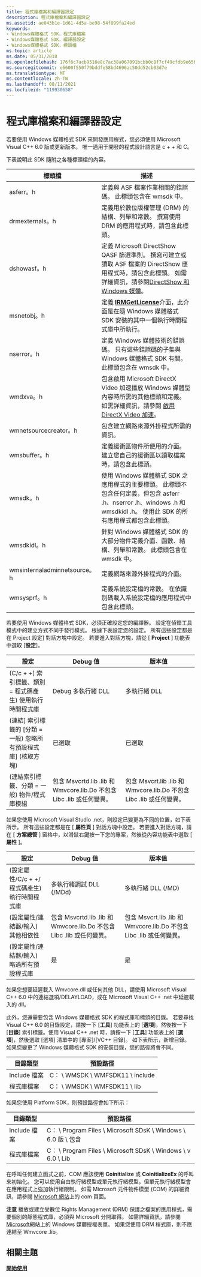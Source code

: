 ```yaml
---
title: 程式庫檔案和編譯器設定
description: 程式庫檔案和編譯器設定
ms.assetid: ae043b1e-1d61-4d5a-be98-54f899fa24ed
keywords:
- Windows媒體格式 SDK，程式庫檔案
- Windows媒體格式 SDK，編譯器設定
- Windows媒體格式 SDK，標頭檔
ms.topic: article
ms.date: 05/31/2018
ms.openlocfilehash: 176f6c7acb9516e8c7ac38a067091bcbb0c8f7cf49cfdb9e65b396768158b233
ms.sourcegitcommit: e6600f550f79bddfe58bd4696ac50dd52cb03d7e
ms.translationtype: MT
ms.contentlocale: zh-TW
ms.lasthandoff: 08/11/2021
ms.locfileid: "119930658"
---
```

# <a name="library-files-and-compiler-settings"></a>程式庫檔案和編譯器設定

若要使用 Windows 媒體格式 SDK 來開發應用程式，您必須使用 Microsoft Visual C++ 6.0 版或更新版本。 唯一適用于開發的程式設計語言是 c + + 和 C。

下表說明此 SDK 隨附之各種標頭檔的內容。



| 標頭檔                 | 描述                                                                                                                                                                                                                                         |
|-----------------------------|-----------------------------------------------------------------------------------------------------------------------------------------------------------------------------------------------------------------------------------------------------|
| asferr。h                    | 定義與 ASF 檔案作業相關的錯誤碼。 此標頭包含在 wmsdk 中。                                                                                                                                                            |
| drmexternals。h              | 定義用於數位版權管理 (DRM) 的結構、列舉和常數。 撰寫使用 DRM 的應用程式時，請包含此標頭。                                                                                            |
| dshowasf。h                  | 定義 Microsoft DirectShow QASF 篩選準則。 撰寫可建立或讀取 ASF 檔案的 DirectShow 應用程式時，請包含此標頭。 如需詳細資訊，請參閱[DirectShow 和 Windows 媒體](directshow-and-windows-media.md)。               |
| msnetobj。h                  | 定義 [**IRMGetLicense**](irmgetlicense.md)介面，此介面是在隨 Windows 媒體格式 SDK 安裝的其中一個執行時間程式庫中所執行。                                                                                     |
| nserror。h                   | 定義 Windows 媒體技術的錯誤碼。 只有這些錯誤碼的子集與 Windows 媒體格式 SDK 有關。 此標頭包含在 wmsdk 中。                                                                            |
| wmdxva。h                    | 包含啟用 Microsoft DirectX Video 加速播放 Windows 媒體型內容時所需的其他標頭和定義。 如需詳細資訊，請參閱 [啟用 DirectX Video 加速](enabling-directx-video-acceleration.md)。 |
| wmnetsourcecreator。h        | 包含建立網路來源外掛程式所需的資訊。                                                                                                                                                                                      |
| wmsbuffer。h                 | 定義緩衝區物件所使用的介面。 建立您自己的緩衝區以讀取檔案時，請包含此標頭。                                                                                                                                 |
| wmsdk。h                     | 使用 Windows 媒體格式 SDK 之應用程式的主要標頭。 此標頭不包含任何定義，但包含 asferr .h、nserror .h、windows .h 和 wmsdkidl .h。 使用此 SDK 的所有應用程式都包含此標頭。                     |
| wmsdkidl。h                  | 針對 Windows 媒體格式 SDK 的大部分物件定義介面、函數、結構、列舉和常數。 此標頭包含在 wmsdk 中。                                                                             |
| wmsinternaladminnetsource。h | 定義網路來源外掛程式的介面。                                                                                                                                                                                                  |
| wmsysprf。h                  | 定義系統設定檔的常數。 在依識別碼載入系統設定檔的應用程式中包含此標頭。                                                                                                                         |



 

若要使用 Windows 媒體格式 SDK，必須正確設定您的編譯器。 設定在偵錯工具模式中的建立方式不同于發行模式。 根據下表設定您的設定。 所有這些設定都是在 Project 設定] 對話方塊中設定。 若要進入對話方塊，請從 [ **Project** ] 功能表中選取 [**設定**]。



| 設定                                                                 | Debug 值                                                                              | 版本值                                                                           |
|-------------------------------------------------------------------------|------------------------------------------------------------------------------------------|-----------------------------------------------------------------------------------------|
|  (C/c + +] 索引標籤、類別 = 程式碼產生) 使用執行時間程式庫            | Debug 多執行緒 DLL                                                                  | 多執行緒 DLL                                                                       |
|  (連結] 索引標籤的 [分類 = 一般) 忽略所有預設程式庫] (核取方塊)  | 已選取                                                                                 | 已選取                                                                                |
|  (連結索引標籤、分類 = 一般) 物件/程式庫模組                   | 包含 Msvcrtd.lib .lib 和 Wmvcore.lib.Do 不包含 Libc .lib 或任何變異。<br/> | 包含 Msvcrt.lib .lib 和 Wmvcore.lib.Do 不包含 Libc .lib 或任何變異。<br/> |



 

如果您使用 Microsoft Visual Studio .net，則設定已變更為不同的位置，如下表所示。 所有這些設定都是在 [ **屬性頁** ] 對話方塊中設定。 若要進入對話方塊，請在 [ **方案總管** ] 窗格中，以滑鼠右鍵按一下您的專案，然後從內容功能表中選取 [ **屬性** ]。



| 設定                                                                  | Debug 值                                                                              | 版本值                                                                           |
|--------------------------------------------------------------------------|------------------------------------------------------------------------------------------|-----------------------------------------------------------------------------------------|
|  (設定屬性/C/c + +/程式碼產生) 執行時間程式庫     | 多執行緒調試 DLL (/MDd)                                                           | 多執行緒 DLL (/MD)                                                                 |
|  (設定屬性/連結器/輸入) 其他相依性      | 包含 Msvcrtd.lib .lib 和 Wmvcore.lib.Do 不包含 Libc .lib 或任何變異。<br/> | 包含 Msvcrt.lib .lib 和 Wmvcore.lib.Do 不包含 Libc .lib 或任何變異。<br/> |
|  (設定屬性/連結器/輸入) 略過所有預設程式庫 | 是                                                                                      | 是                                                                                     |



 

如果您想要延遲載入 Wmvcore.dll 或任何其他 DLL，請使用 Microsoft Visual C++ 6.0 中的連結選項/DELAYLOAD，或在 Microsoft Visual C++ .net 中延遲載入的 dll。

此外，您還需要包含 Windows 媒體格式 SDK 的程式庫和標頭的目錄。 若要尋找 Visual C++ 6.0 的目錄設定，請按一下 [**工具**] 功能表上的 [**選項**]，然後按一下 [**目錄**] 索引標籤。使用 Visual C++ .net 時，請按一下 [**工具**] 功能表上的 [**選項**]，然後選取 [選項] 清單中的 [專案]/[VC++ 目錄]。 如下表所示，新增目錄。 如果您變更了 Windows 媒體格式 SDK 的安裝目錄，您的路徑將會不同。



| 目錄類型 | 預設路徑                 |
|----------------|------------------------------|
| Include 檔案  | C： \\ WMSDK \\ WMFSDK11 \\ include |
| 程式庫檔案  | C： \\ WMSDK \\ WMFSDK11 \\ lib     |



 

如果您使用 Platform SDK，則預設路徑會如下所示：



| 目錄類型 | 預設路徑                                              |
|----------------|-----------------------------------------------------------|
| Include 檔案  | C： \\ Program Files \\ Microsoft SDsK \\ Windows \\ 6.0 版 \\ 包含 |
| 程式庫檔案  | C： \\ Program Files \\ Microsoft SDsK \\ Windows \\ v 6.0 \\ Lib     |



 

在呼叫任何建立函式之前，COM 應該使用 **Coinitialize** 或 **CoinitializeEx** 的呼叫來初始化。 您可以使用自由執行緒模型或單元執行緒模型，但單元執行緒模型會在應用程式上強加執行緒限制。 如需 Microsoft 元件物件模型 (COM) 的詳細資訊，請參閱 [Microsoft 網站](../com/the-component-object-model.md)上的 com 頁面。

**注意** 播放或建立受數位 Rights Management (DRM) 保護之檔案的應用程式，需要個別的靜態程式庫，必須與 Microsoft 分開取得。 如需詳細資訊，請參閱[Microsoft](https://www.microsoft.com/licensing/default)網站上的 Windows 媒體授權表單。 如果您使用 DRM 程式庫，則不應連結至 Wmvcore .lib。

## <a name="related-topics"></a>相關主題

<dl> <dt>

[**開始使用**](getting-started.md)
</dt> </dl>

 

